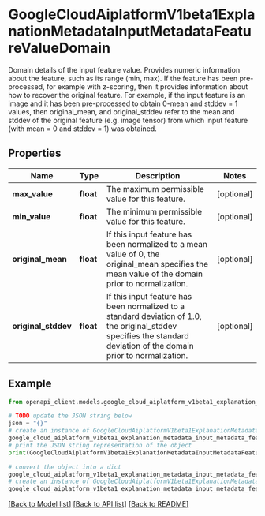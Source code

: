 # GoogleCloudAiplatformV1beta1ExplanationMetadataInputMetadataFeatureValueDomain

Domain details of the input feature value. Provides numeric information about the feature, such as its range (min, max). If the feature has been pre-processed, for example with z-scoring, then it provides information about how to recover the original feature. For example, if the input feature is an image and it has been pre-processed to obtain 0-mean and stddev = 1 values, then original_mean, and original_stddev refer to the mean and stddev of the original feature (e.g. image tensor) from which input feature (with mean = 0 and stddev = 1) was obtained.

## Properties

Name | Type | Description | Notes
------------ | ------------- | ------------- | -------------
**max_value** | **float** | The maximum permissible value for this feature. | [optional] 
**min_value** | **float** | The minimum permissible value for this feature. | [optional] 
**original_mean** | **float** | If this input feature has been normalized to a mean value of 0, the original_mean specifies the mean value of the domain prior to normalization. | [optional] 
**original_stddev** | **float** | If this input feature has been normalized to a standard deviation of 1.0, the original_stddev specifies the standard deviation of the domain prior to normalization. | [optional] 

## Example

```python
from openapi_client.models.google_cloud_aiplatform_v1beta1_explanation_metadata_input_metadata_feature_value_domain import GoogleCloudAiplatformV1beta1ExplanationMetadataInputMetadataFeatureValueDomain

# TODO update the JSON string below
json = "{}"
# create an instance of GoogleCloudAiplatformV1beta1ExplanationMetadataInputMetadataFeatureValueDomain from a JSON string
google_cloud_aiplatform_v1beta1_explanation_metadata_input_metadata_feature_value_domain_instance = GoogleCloudAiplatformV1beta1ExplanationMetadataInputMetadataFeatureValueDomain.from_json(json)
# print the JSON string representation of the object
print(GoogleCloudAiplatformV1beta1ExplanationMetadataInputMetadataFeatureValueDomain.to_json())

# convert the object into a dict
google_cloud_aiplatform_v1beta1_explanation_metadata_input_metadata_feature_value_domain_dict = google_cloud_aiplatform_v1beta1_explanation_metadata_input_metadata_feature_value_domain_instance.to_dict()
# create an instance of GoogleCloudAiplatformV1beta1ExplanationMetadataInputMetadataFeatureValueDomain from a dict
google_cloud_aiplatform_v1beta1_explanation_metadata_input_metadata_feature_value_domain_from_dict = GoogleCloudAiplatformV1beta1ExplanationMetadataInputMetadataFeatureValueDomain.from_dict(google_cloud_aiplatform_v1beta1_explanation_metadata_input_metadata_feature_value_domain_dict)
```
[[Back to Model list]](../README.md#documentation-for-models) [[Back to API list]](../README.md#documentation-for-api-endpoints) [[Back to README]](../README.md)


